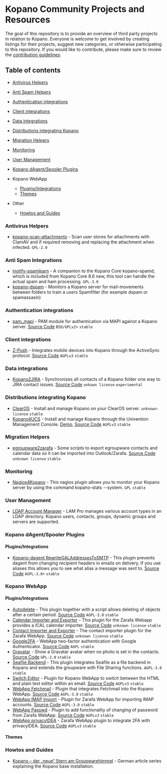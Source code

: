 # Kopano Community Projects and Resources

The goal of this repository is to provide an overview of third party projects in relation to Kopano. Everyone is welcome to get involved by creating listings for their projects, suggest new categories, or otherwise participating to this repository. If you would like to contribute, please make sure to review the [contribution guidelines](CONTRIBUTING.md).

## Table of contents

- [Antivirus Helpers](#antivirus-helpers)
- [Anti Spam Helpers](#anti-spam-integrations)
- [Authentication integrations](#authentication-integrations)
- [Client integrations](#client-integrations)
- [Data integrations](#data-integrations)
- [Distributions integrating Kopano](#distributions-integrating-kopano)
- [Migration Helpers](#migration-helpers)
- [Monitoring](#monitoring)
- [User Management](#user-Management)

- [Kopano dAgent/Spooler Plugins](#kopano-dagentspooler-plugins)
- Kopano WebApp
  - [Plugins/Integrations](#pluginsintegrations-1)
  - [Themes](#themes)
- Other
  - [Howtos and Guides](#howtos-and-guides)

### Antivirus Helpers

- [kopano-scan-attachments](https://github.com/bkram/kopano-scan-attachments) - Scan user stores for attachments with ClamAV and if required removing and replacing the attachment when infected. `GPL-2.0`

### Anti Spam Integrations

- [inotify-spamlearn](https://github.com/bkram/inotify-spamlearn) - A companion to the Kopano Core kopano-spamd, which is included from Kopano Core 8.6 new, this tool can handle the actual spam and ham processing. `GPL-3.0`
- [kopano-dspam](https://github.com/psy0rz/kopano-dspam) - Monitors a Kopano server for mail-movements between folders to train a users Spamfilter (for example dspam or spamassasin)

### Authentication integrations

- [pam_mapi](https://linux.robert-scheck.de/software/pam_mapi/) - PAM module for authentication via MAPI against a Kopano server. [Source Code](https://ftp.robert-scheck.de/linux/pam_mapi/) `BSD/GPLv2+` `stable`

### Client integrations

- [Z-Push](https://wiki.z-hub.io/display/ZP) - Integrates mobile devices into Kopano through the ActiveSync protocol. [Source Code](https://stash.z-hub.io/projects/ZP/repos/z-push/) `AGPLv3` `stable`

### Data integrations

- [Kopano2JIRA](https://confluence.soenke-martens.de/display/PROJ/Kopano+to+Atlassian+JIRA+Adressbook+Sync) - Synchronizes all contacts of a Kopano folder one way to JIRA contact issues. [Source Code](https://bitbucket.soenke-martens.de/projects/JD/repos/kopano2jira/browse) `unkown license` `experimental`

### Distributions integrating Kopano

- [ClearOS](https://www.clearos.com/products/purchase/clearos-marketplace-apps/server/Kopano_Basic) - Install and manage Kopano on your ClearOS server. `unknown-license` `stable`
- [Kopano4UCS](https://wiki.z-hub.io/display/K4U/Kopano4UCS+Home) - Install and manage Kopano through the Univention Management Console. [Demo](https://www.univention.com/products/univention-app-center/app-catalog/kopano-core/), [Source Code](https://stash.z-hub.io/projects/K4U/repos/kopano4ucs/browse) `AGPLv3` `stable`

### Migration Helpers

- [egroupware2zarafa](https://github.com/bytemine/egroupware2zarafa) - Some scripts to export egroupware contacts and calendar data so it can be imported into Outlook/Zarafa. [Source Code](https://github.com/bytemine/egroupware2zarafa) `unknown license` `stable`

### Monitoring

- [Nagios4Kopano](https://exchange.nagios.org/directory/Plugins/Email-and-Groupware/Others/Nagios4Kopano/details) - This nagios plugin allows you to monitor your Kopano server by using the command kopano-stats --system. `GPL` `stable`

### User Management

- [LDAP Account Manager](https://www.ldap-account-manager.org/) - LAM Pro manages various account types in an LDAP directory. Kopano users, contacts, groups, dynamic groups and servers are supported.

### Kopano dAgent/Spooler Plugins

#### Plugins/Integrations

- [Kopano-dagent RewriteGALAddressesToSMTP](https://notabug.org/hp/kopano-dagent-rewritegaladdresses) - This plugin prevents dagent from changing recipient headers in emails on delivery. If you use aliases this allows you to see what alias a message was sent to. [Source Code](//notabug.org/hp/kopano-dagent-rewritegaladdresses) `AGPL-3.0+` `stable`

### Kopano WebApp

#### Plugins/Integrations

- [Autodelete](https://github.com/bytemine/autodelete) - This plugin together with a script allows deleting of objects after a certain period. [Source Code](https://github.com/bytemine/autodelete)  `AGPL-3.0` `stable`
- [Calendar Importer and Exporter](https://git.sprinternet.at/zarafa_webapp/calendarimporter) - This plugin for the Zarafa Webapp provides a ICAL calendar importer. [Source Code](https://git.sprinternet.at/zarafa_webapp/calendarimporter) `unknown license` `stable`
- [Contact Importer and Exporter](https://git.sprinternet.at/zarafa_webapp/contactimporter) - The contact importer plugin for the Zarafa WebApp. [Source Code](https://git.sprinternet.at/zarafa_webapp/contactimporter) `unknown license` `stable`
- [Google2FA](https://www.familiethimm.de/en/google2fa-kopano-zarafa-2-faktor-authentifizierung-2fa-google-authenticator/) - WebApp two-factor authentication with Google Authenticator. [Source Code](https://bitbucket.org/normanth/google2fa) `AGPL` `stable`
- [Gravatar](https://github.com/flok99/zarafa_gravatar) - Show a Gravatar avatar when no photo is set in the contacts. [Source Code](https://github.com/flok99/zarafa_gravatar) `GPL-2.0` `stable`
- [Seafile Backend](https://github.com/datamate-rethink-it/kopano-seafile-backend) - This plugin integrates Seafile as a file backend in Kopano and extends the groupware with File Sharing functions.   `AGPL-3.0` `stable`
- [Switch Editor](https://github.com/MartyJustice/switcheditor) - Plugin for Kopano WebApp to switch between the HTML and plain text editor within an email. [Source Code](https://github.com/MartyJustice/switcheditor) `AGPLv3` `stable`
- [WebApp Fetchmail](https://github.com/olia-dev/kopano-webapp-fetchmail/releases) - Plugin that integrates Fetchmail into the Kopano WebApp. [Source Code](https://github.com/olia-dev/kopano-webapp-fetchmail) `AGPL-3.0` `stable`
- [WebApp IMAP Import](https://github.com/oxilion/zarafa-webapp-plugin-imapsync) - Plugin for Zarafa WebApp for importing IMAP accounts. [Source Code](https://github.com/oxilion/zarafa-webapp-plugin-imapsync) `AGPL-3.0` `stable`
- [WebApp Passwd](https://github.com/silentsakky/zarafa-webapp-passwd) - Plugin to add functionality of changing of password from Zarafa WebApp. [Source Code](https://github.com/silentsakky/zarafa-webapp-passwd) `AGPLv3` `stable`
- [WebApp privacyIDEA](https://github.com/bytemine/webapp-privacyidea) - Zarafa WebApp plugin to integrate 2FA with privacyIDEA. [Source Code](https://github.com/bytemine/webapp-privacyidea) `AGPLv3` `stable`

#### Themes

### Howtos and Guides

- [Kopano – der „neue“ Stern am Groupwarehimmel](https://www.pc-howto.com/kopano-der-neue-stern-am-groupwarehimmel-teil-1/) - German article series explaining the Kopano base installation.
